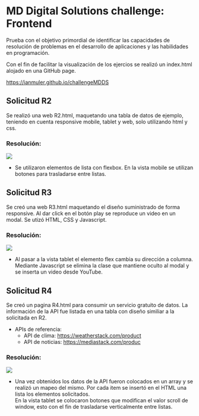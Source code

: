 # MD Digital Solutions challenge: Frontend
 Prueba con el objetivo primordial de identificar las capacidades de resolución de problemas en el 
desarrollo de aplicaciones y las habilidades en programación.

Con el fin de facilitar la visualización de los ejercios se realizó un index.html alojado en una GitHub page.

https://ianmuler.github.io/challengeMDDS

## Solicitud R2
Se realizó una web R2.html, maquetando una tabla de datos de ejemplo, teniendo en cuenta responsive mobile, tablet y web, solo utilizando html y css.

### Resolución:    

![](https://i.ibb.co/yqRJDFt/R2-Presentaci-n.jpg)
* Se utilizaron elementos de lista con flexbox. En la vista mobile se utilizan botones para trasladarse entre listas.

## Solicitud R3
Se creó una web R3.html maquetando el diseño suministrado de forma responsive. Al dar click en el botón play se reproduce un video en un modal.
Se utizó HTML, CSS y Javascript. 

### Resolución:    

![](https://i.ibb.co/6RW7BqL/R3-Presentaci-n.jpg)
* Al pasar a la vista tablet el elemento flex cambia su dirección a columna. Mediante Javascript se elimina la clase que mantiene oculto al modal y se inserta un video desde YouTube.

## Solicitud R4
Se creó un pagina R4.html para consumir un servicio gratuito de datos. La información de la API fue listada en una tabla con diseño similiar a la solicitada en R2.

* APIs de referencia:
    * API de clima: https://weatherstack.com/product
    * API de noticias: https://mediastack.com/produc

### Resolución:    

![](https://i.ibb.co/Bs446TC/R4-Presentaci-n.jpg)
* Una vez obtenidos los datos de la API fueron colocados en un array y se realizó un mapeo del mismo.
Por cada item se insertó en el HTML una lista los elementos solicitados.<br>
En la vista tablet se colocaron botones que modifican el valor scroll de window, esto con el fin de trasladarse verticalmente entre listas.
